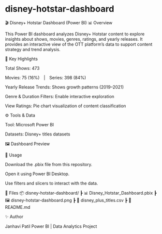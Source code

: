 # disney-hotstar-dashboard
🎬 Disney+ Hotstar Dashboard (Power BI)
📊 Overview

This Power BI dashboard analyzes Disney+ Hotstar content to explore insights about shows, movies, genres, ratings, and yearly releases. It provides an interactive view of the OTT platform’s data to support content strategy and trend analysis.

🧠 Key Highlights

Total Shows: 473

Movies: 75 (16%) | Series: 398 (84%)

Yearly Release Trends: Shows growth patterns (2019–2021)

Genre & Duration Filters: Enable interactive exploration

View Ratings: Pie chart visualization of content classification

⚙️ Tools & Data

Tool: Microsoft Power BI

Datasets: Disney+ titles datasets

🖼 Dashboard Preview

🚀 Usage

Download the .pbix file from this repository.

Open it using Power BI Desktop.

Use filters and slicers to interact with the data.

📁 Files
📦 disney-hotstar-dashboard/
 ┣ 📊 Disney_Hotstar_Dashboard.pbix
 ┣ 🖼 disney-hotstar-dashboard.png
 ┣ 📄 disney_plus_titles.csv
 ┣ 📄 README.md

✨ Author

Janhavi Patil
Power BI | Data Analytics Project
